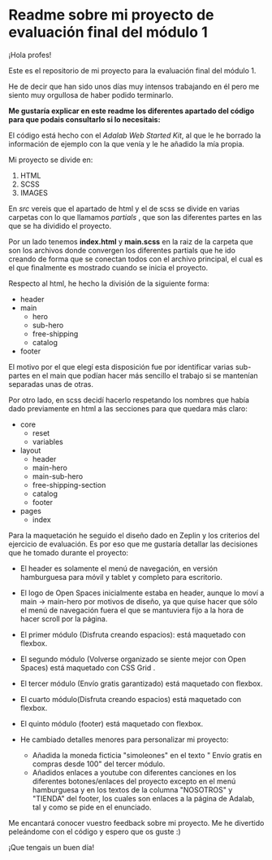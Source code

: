 # Readme sobre mi proyecto de evaluación final del módulo 1

¡Hola profes! 

Este es el repositorio de mi proyecto para la evaluación final del módulo 1.

He de decir que han sido unos días muy intensos trabajando en él pero me siento muy orgullosa de haber podido terminarlo.

**Me gustaría explicar en este readme los diferentes apartado del código para que podais consultarlo si lo necesitais:**

El código está hecho con el *Adalab Web Started Kit*, al que le he borrado la información de ejemplo con la que venía y le he añadido la mía propia.

Mi proyecto se divide en:
1.  HTML
2. SCSS
3. IMAGES

En *src* vereis que el apartado de html y el de scss se divide en varias carpetas con lo que llamamos *partials* , que son las diferentes partes en las que se ha dividido el proyecto.

Por un lado tenemos **index.html** y **main.scss** en la raiz de la carpeta que son los archivos donde convergen los diferentes partials que he ido creando de forma que se conectan todos con el archivo principal, el cual es el que finalmente es mostrado cuando se inicia el proyecto.

Respecto al html, he hecho la división de la siguiente forma:
+ header
+ main
    + hero
    + sub-hero
    + free-shipping
	+ catalog
+ footer

El motivo por el que elegí esta disposición fue por identificar varias sub-partes en el main que podían hacer más sencillo el trabajo si se mantenían separadas unas de otras.

Por otro lado, en scss decidí hacerlo respetando los nombres que había dado previamente en html a las secciones para que quedara más claro:
+ core
    + reset
    + variables
+ layout
    + header
    + main-hero
	+ main-sub-hero
	+ free-shipping-section
	+ catalog
	+ footer
+ pages
    + index

Para la maquetación he seguido el diseño dado en Zeplin y los criterios del ejercicio de evaluación. Es por eso que me gustaría detallar las decisiones que he tomado durante el proyecto:
- El header es solamente el menú de navegación, en versión hamburguesa para móvil y tablet y completo para escritorio.

- El logo de Open Spaces inicialmente estaba en header, aunque lo moví a main -> main-hero por motivos de diseño, ya que quise hacer que sólo el menú de navegación fuera el que se mantuviera fijo a la hora de hacer scroll por la página.

- El primer módulo (Disfruta creando espacios): está maquetado con flexbox.
- El segundo módulo (Volverse organizado se siente mejor con Open Spaces) está maquetado con CSS Grid .
- El tercer módulo (Envío gratis garantizado) está maquetado con flexbox.
- El cuarto módulo(Disfruta creando espacios) está maquetado con flexbox.
- El quinto módulo (footer) está maquetado con flexbox.

- He cambiado detalles menores para personalizar mi proyecto:
  - Añadida la moneda ficticia "simoleones" en el texto " Envío gratis en compras desde 100" del tercer módulo.
  - Añadidos enlaces a youtube con diferentes canciones en los diferentes botones/enlaces del proyecto excepto en el menú hamburguesa y en los textos de la columna "NOSOTROS" y "TIENDA" del footer, los cuales son enlaces a la página de Adalab, tal y como se pide en el enunciado.
  
Me encantará conocer vuestro feedback sobre mi proyecto. Me he divertido peleándome con el código y espero que os guste :)

¡Que tengais un buen día!
